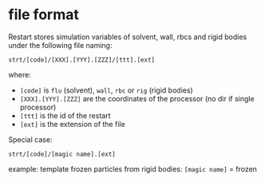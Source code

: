 #  file format

Restart stores simulation variables of solvent, wall, rbcs and rigid bodies under the following file naming:

```
strt/[code]/[XXX].[YYY].[ZZZ]/[ttt].[ext]
```
where:
- `[code]` is `flu` (solvent), `wall`, `rbc` or `rig` (rigid bodies)
- `[XXX].[YYY].[ZZZ]` are the coordinates of the processor (no dir if single processor)
- `[ttt]` is the id of the restart
- `[ext]` is the extension of the file

Special case:
```
strt/[code]/[magic name].[ext]
```
example: template frozen particles from rigid bodies: `[magic name]` = frozen
